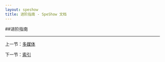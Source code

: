 ```yaml
---
layout: speshow
title: 进阶指南 - SpeShow 文档
---
```


##进阶指南

***********************************************************************

上一节：[多媒体](multimedia.html)

下一节：[索引](reference.html)